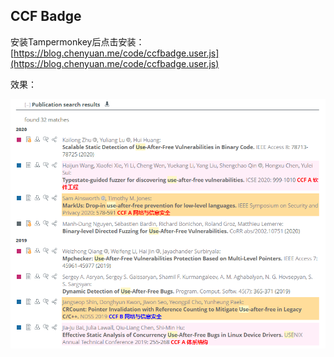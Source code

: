 ## CCF Badge

安装Tampermonkey后点击安装： [https://blog.chenyuan.me/code/ccfbadge.user.js](https://blog.chenyuan.me/code/ccfbadge.user.js)

效果：

![](/assets/img/ccfbadge.png)
